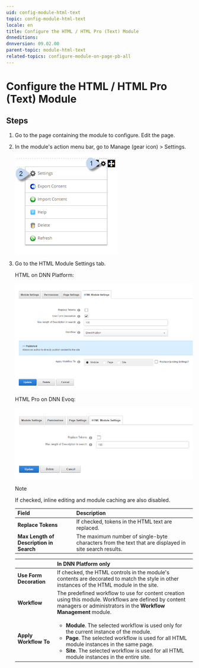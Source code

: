 ```yaml
---
uid: config-module-html-text
topic: config-module-html-text
locale: en
title: Configure the HTML / HTML Pro (Text) Module
dnneditions: 
dnnversion: 09.02.00
parent-topic: module-html-text
related-topics: configure-module-on-page-pb-all
---
```


# Configure the HTML / HTML Pro (Text) Module

## Steps

1.  Go to the page containing the module to configure. Edit the page.
2.  In the module's action menu bar, go to Manage (gear icon) \> Settings.
    
      
    
    ![Manage action menu > Settings](/images/scr-actionmenu-manage-settings.png)
    
      
    
3.  Go to the HTML Module Settings tab.
    
    HTML on DNN Platform:
    
      
    
    ![Module Settings — HTML on DNN Platform](/images/scr-modulesettings-HTML.png)
    
      
    
    HTML Pro on DNN Evoq:
    
      
    
    ![Module Settings — HTML Pro on DNN Evoq](/images/scr-modulesettings-HTMLPro.png)
    
      
    >[!NOTE]
    > If checked, inline editing and module caching are also disabled.

    |**Field**|**Description**|
    |---|---|
    |**Replace Tokens**|If checked, tokens in the HTML text are replaced.|
    |**Max Length of Description in Search**|The maximum number of single-byte characters from the text that are displayed in site search results.|
    
    |  |**In DNN Platform only**|
    |---|---|
    |**Use Form Decoration**|If checked, the HTML controls in the module's contents are decorated to match the style in other instances of the HTML module in the site.|
    |**Workflow**|The predefined workflow to use for content creation using this module. Workflows are defined by content managers or administrators in the **Workflow Management** module.|
    |**Apply Workflow To**|<ul><li>**Module**. The selected workflow is used only for the current instance of the module.</li><li>**Page**. The selected workflow is used for all HTML module instances in the same page.</li><li>**Site**. The selected workflow is used for all HTML module instances in the entire site.</li></ul>|